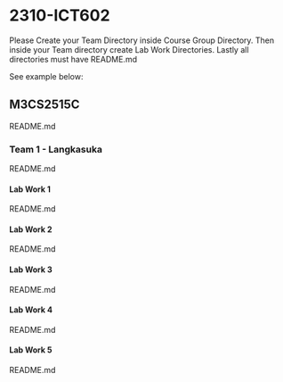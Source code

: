 # 2310-ICT602
Please Create your Team Directory inside Course Group Directory.
Then inside your Team directory create Lab Work Directories.
Lastly all directories must have README.md

See example below:
## M3CS2515C
README.md
### Team 1 - Langkasuka
README.md
#### Lab Work 1
README.md
#### Lab Work 2
README.md
#### Lab Work 3
README.md
#### Lab Work 4
README.md
#### Lab Work 5
README.md


